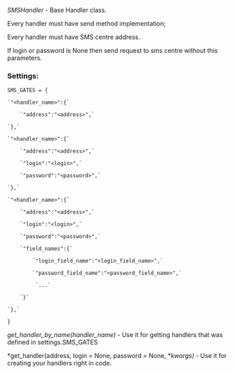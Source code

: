 *SMSHandler* - Base Handler class.

Every handler must have send method implementation;

Every handler must have SMS centre address.

If login or password is None then send request to sms centre without this parameters.

### Settings:

`SMS_GATES = {`

    `"<handler_name>":{`

        `"address":"<address>",`

    `},`

    `"<handler_name>":{`

        `"address":"<address>",`

        `"login":"<login>",`

        `"password":"<password>",`

    `},`

    `"<handler_name>":{`

        `"address":"<address>",`

        `"login":"<login>",`

        `"password":"<password>",`

        `"field_names":{`

            `"login_field_name":"<login_field_name>",`

            `"password_field_name":"<password_field_name>",`

             `...`

        `}`

    `},`

`}`

*get_handler_by_name(handler_name)* - Use it for getting handlers that was defined in settings.SMS_GATES

*get_handler(address, login = None, password = None, **kwargs)* - Use it for creating your handlers right in code.
